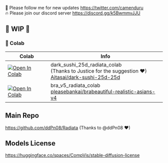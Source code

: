 🐣 Please follow me for new updates https://twitter.com/camenduru <br />
🔥 Please join our discord server https://discord.gg/k5BwmmvJJU

## 🚦 WIP 🚦

### 🦒 Colab

| Colab | Info
| --- | --- |
[![Open In Colab](https://colab.research.google.com/assets/colab-badge.svg)](https://colab.research.google.com/github/camenduru/Radiata-colab/blob/main/dark_sushi_25d_radiata_colab.ipynb) | dark_sushi_25d_radiata_colab <br /> (Thanks to Justice for the suggestion ❤) <br /> [Aitasai/dark-sushi-25d-25d](https://civitai.com/models/48671/dark-sushi-25d-25d)
[![Open In Colab](https://colab.research.google.com/assets/colab-badge.svg)](https://colab.research.google.com/github/camenduru/Radiata-colab/blob/main/bra_v5_radiata_colab.ipynb) | bra_v5_radiata_colab <br /> [pleasebankai/brabeautiful-realistic-asians-v4](https://civitai.com/models/25494/brabeautiful-realistic-asians-v4)

## Main Repo
https://github.com/ddPn08/Radiata (Thanks to @ddPn08 ❤)

## Models License
https://huggingface.co/spaces/CompVis/stable-diffusion-license
